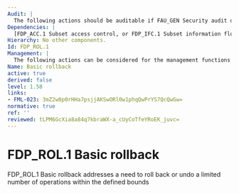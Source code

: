 ```yaml
---
Audit: |
  The following actions should be auditable if FAU_GEN Security audit data generation is included in the PP, PP-Module, functional package or ST: a) minimal: All successful rollback operations; b) basic: All attempts to perform rollback operations; c) detailed: All attempts to perform rollback operations, including identification of the types of operations rolled back.
Dependencies: |
  [FDP_ACC.1 Subset access control, or FDP_IFC.1 Subset information flow control]
Hierarchy: No other components.
Id: FDP_ROL.1
Management: |
  The following actions can be considered for the management functions in FMT: a) the boundary limit to which rollback may be performed can be a configurable item within the TOE; b) permission to perform a rollback operation can be restricted to a well-defined role.
Name: Basic rollback
active: true
derived: false
level: 1.58
links:
- FML-023: 3mZ2w8p0rHHa7psjjAKSwORl0w1phqQwPrYS7QcQwGw=
normative: true
ref: ''
reviewed: tLPM6GcXia8a84q7kbraWX-a_cUyCoTfeYRoEK_juvc=
---
```


# FDP_ROL.1 Basic rollback

FDP_ROL.1 Basic rollback addresses a need to roll back or undo a limited number of operations within the defined bounds